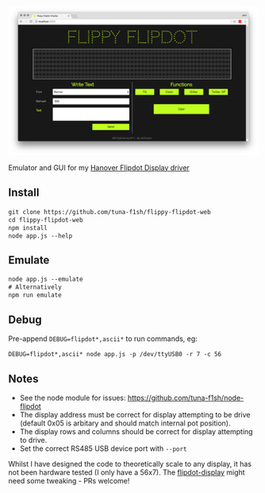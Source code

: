 ![App preview](public/img/preview.png)

Emulator and GUI for my [Hanover Flipdot Display
driver](https://github.com/tuna-f1sh/node-flipdot)

## Install

```
git clone https://github.com/tuna-f1sh/flippy-flipdot-web
cd flippy-flipdot-web
npm install
node app.js --help
```

## Emulate

```
node app.js --emulate
# Alternatively
npm run emulate
```

## Debug

Pre-append `DEBUG=flipdot*,ascii*` to run commands, eg:

```
DEBUG=flipdot*,ascii* node app.js -p /dev/ttyUSB0 -r 7 -c 56
```

## Notes

* See the node module for issues: https://github.com/tuna-f1sh/node-flipdot
* The display address must be correct for display attempting to be drive
  (default 0x05 is arbitary and should match internal pot position).
* The display rows and columns should be correct for display attempting to
  drive.
* Set the correct RS485 USB device port with `--port`

Whilst I have designed the code to theoretically scale to any display, it has
not been hardware tested (I only have a 56x7). The
[flipdot-display](https://github.com/tuna-f1sh/node-flipdot) might need some
tweaking - PRs welcome!
